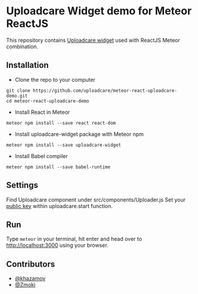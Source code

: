 # Uploadcare Widget demo for Meteor ReactJS

This repository contains [Uploadcare widget](https://uploadcare.com/documentation/widget/) 
used with ReactJS Meteor combination.

## Installation


* Clone the repo to your computer

```
git clone https://github.com/uploadcare/meteor-react-uploadcare-demo.git
cd meteor-react-uploadcare-demo
```
* Install React in Meteor

```
meteor npm install --save react react-dom
```
* Install uploadcare-widget package with Meteor npm 

```
meteor npm install --save uploadcare-widget
```
* Install Babel compiler
```
meteor npm install --save babel-runtime
```

## Settings

Find Uploadcare component under src/components/Uploader.js
Set your 
[public key](https://uploadcare.com/documentation/keys/) within uploadcare.start function.

## Run

Type `meteor` in your terminal, hit enter and head over
to [http://localhost:3000](http://localhost:3000) using your browser.

## Contributors

* [@khazamov](https://github.com/khazamov)
* [@Zmoki](https://github.com/Zmoki)

